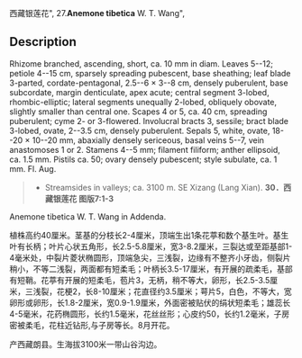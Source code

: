 西藏银莲花",
27.**Anemone tibetica** W. T. Wang",

## Description
Rhizome branched, ascending, short, ca. 10 mm in diam. Leaves 5--12; petiole 4--15 cm, sparsely spreading pubescent, base sheathing; leaf blade 3-parted, cordate-pentagonal, 2.5--6 × 3--8 cm, densely puberulent, base subcordate, margin denticulate, apex acute; central segment 3-lobed, rhombic-elliptic; lateral segments unequally 2-lobed, obliquely obovate, slightly smaller than central one. Scapes 4 or 5, ca. 40 cm, spreading puberulent; cyme 2- or 3-flowered. Involucral bracts 3, sessile; bract blade 3-lobed, ovate, 2--3.5 cm, densely puberulent. Sepals 5, white, ovate, 18--20 × 10--20 mm, abaxially densely sericeous, basal veins 5--7, vein anastomoses 1 or 2. Stamens 4--5 mm; filament filiform; anther ellipsoid, ca. 1.5 mm. Pistils ca. 50; ovary densely pubescent; style subulate, ca. 1 mm. Fl. Aug.

> * Streamsides in valleys; ca. 3100 m. SE Xizang (Lang Xian).
**30．西藏银莲花 图版7:1-3**

Anemone tibetica W. T. Wang in Addenda.

植株高约40厘米。茎基的分枝长2-4厘米，顶端生出1条花葶和数个基生叶。基生叶有长柄；叶片心状五角形，长2.5-5.8厘米，宽3-8.2厘米，三裂达或至距基部1-4毫米处，中裂片菱状椭圆形，顶端急尖，三浅裂，边缘有不整齐小牙齿，侧裂片稍小，不等二浅裂，两面都有短柔毛；叶柄长3.5-17厘米，有开展的疏柔毛，基部有短鞘。花葶有开展的短柔毛，苞片3，无柄，稍不等大，卵形，长2.5-3.5厘米，三浅裂，花梗2，长8-10厘米；花直径约3.5厘米；萼片5，白色，不等大，宽卵形或卵形，长1.8-2厘米，宽0.9-1.9厘米，外面密被贴伏的绢状短柔毛；雄蕊长4-5毫米，花药椭圆形，长约1.5毫米，花丝丝形；心皮约50，长约1.2毫米，子房密被柔毛，花柱近钻形,与子房等长。8月开花。

产西藏朗县。生海拔3100米一带山谷沟边。
